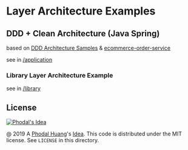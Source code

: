 # Layer Architecture Examples

## DDD + Clean Architecture (Java Spring)

based on [DDD Architecture Samples](https://github.com/howiehu/ddd-architecture-samples) & [ecommerce-order-service](https://github.com/e-commerce-sample/ecommerce-order-service)

see in [/application](java/application)

### Library Layer Architecture Example

see in [/library](java/library)

License
---

[![Phodal's Idea](http://brand.phodal.com/shields/idea-small.svg)](http://ideas.phodal.com/)

@ 2019 A [Phodal Huang](https://www.phodal.com)'s [Idea](http://github.com/phodal/ideas).  This code is distributed under the MIT license. See `LICENSE` in this directory.
